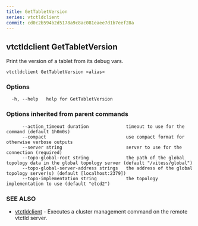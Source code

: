 ```yaml
---
title: GetTabletVersion
series: vtctldclient
commit: cd0c2b594b2d5178a9c8ac081eaee7d1b7eef28a
---
```

## vtctldclient GetTabletVersion

Print the version of a tablet from its debug vars.

```
vtctldclient GetTabletVersion <alias>
```

### Options

```
  -h, --help   help for GetTabletVersion
```

### Options inherited from parent commands

```
      --action_timeout duration              timeout to use for the command (default 1h0m0s)
      --compact                              use compact format for otherwise verbose outputs
      --server string                        server to use for the connection (required)
      --topo-global-root string              the path of the global topology data in the global topology server (default "/vitess/global")
      --topo-global-server-address strings   the address of the global topology server(s) (default [localhost:2379])
      --topo-implementation string           the topology implementation to use (default "etcd2")
```

### SEE ALSO

* [vtctldclient](../)	 - Executes a cluster management command on the remote vtctld server.

